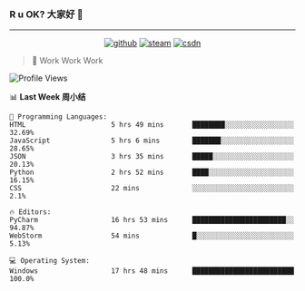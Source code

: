 ### R u OK? 大家好 👋

___

<p align="center">
  <a href="https://bigkjp97.github.io/"><img src="https://img.shields.io/badge/-GitPage-lightgrey" alt="github"></a>
  <a href="https://steamcommunity.com/id/bigkjp/"><img src="https://img.shields.io/badge/-Steam-black" alt="steam"></a>
  <a href="https://blog.csdn.net/qq_38986088"><img src="https://img.shields.io/badge/CSDN-cf000e" alt="csdn"></a>
</p>

> 🧟 Work Work Work

<!--START_SECTION:kjp readme-->
![Profile Views](http://img.shields.io/badge/Mi%20Amigos%E2%99%82%EF%B8%8F-0-ff69b4)

📊 **Last Week 周小结** 

```text
💬 Programming Languages: 
HTML                     5 hrs 49 mins       ████████░░░░░░░░░░░░░░░░░   32.69% 
JavaScript               5 hrs 6 mins        ███████░░░░░░░░░░░░░░░░░░   28.65% 
JSON                     3 hrs 35 mins       █████░░░░░░░░░░░░░░░░░░░░   20.13% 
Python                   2 hrs 52 mins       ████░░░░░░░░░░░░░░░░░░░░░   16.15% 
CSS                      22 mins             ░░░░░░░░░░░░░░░░░░░░░░░░░   2.1%

🔥 Editors: 
PyCharm                  16 hrs 53 mins      ███████████████████████░░   94.87% 
WebStorm                 54 mins             █░░░░░░░░░░░░░░░░░░░░░░░░   5.13%

💻 Operating System: 
Windows                  17 hrs 48 mins      █████████████████████████   100.0%

```


<!--END_SECTION:kjp readme-->

<!--
**bigkjp97/bigkjp97** is a ✨ _special_ ✨ repository because its `README.md` (this file) appears on your GitHub profile.

Here are some ideas to get you started:

- 🔭 I’m currently working on ...
- 🌱 I’m currently learning ...
- 👯 I’m looking to collaborate on ...
- 🤔 I’m looking for help with ...
- 💬 Ask me about ...
- 📫 How to reach me: ...
- 😄 Pronouns: ...
- ⚡ Fun fact: ... -->
